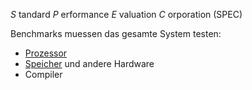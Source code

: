 

_S_ tandard _P_ erformance _E_ valuation _C_ orporation (SPEC)


Benchmarks muessen das gesamte System testen:
- [Prozessor](Prozessor.md)
- [Speicher](Speicher.md) und andere Hardware
- Compiler
